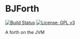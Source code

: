# BJForth

[![Build Status](https://app.travis-ci.com/bahmanm/bjforth.svg?branch=master)](https://app.travis-ci.com/bahmanm/bjforth)
[![License: GPL v3](https://img.shields.io/badge/License-GPLv3-blue.svg)](https://www.gnu.org/licenses/gpl-3.0)

A forth on the JVM

